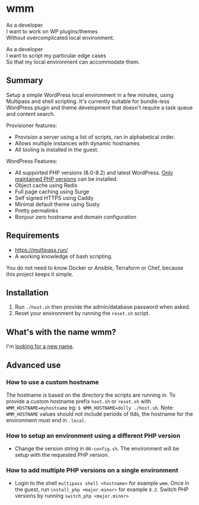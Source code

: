 # wmm
As a developer<br>
I want to work on WP plugins/themes<br>
Without overcomplicated local environment.

As a developer<br>
I want to script my particular edge cases<br>
So that my local environment can accommodate them.

## Summary

Setup a simple WordPress local environment in a few minutes, using Multipass and shell scripting. It's currently suitable for bundle-less WordPress plugin and theme development that doesn't require a task queue and content search.

Provisioner features:
* Provision a server using a list of scripts, ran in alphabetical order.
* Allows multiple instances with dynamic hostnames
* All tooling is installed in the guest.

WordPress Features:
* All supported PHP versions (8.0-8.2) and latest WordPress. [Only maintained PHP versions](https://launchpad.net/~ondrej/+archive/ubuntu/php) can be installed.
* Object cache using Redis
* Full page caching using Surge
* Self signed HTTPS using Caddy
* Minimal default theme using Susty
* Pretty permalinks
* Bonjour zero hostname and domain configuration



## Requirements

- https://multipass.run/
- A working knowledge of bash scripting.

You do not need to know Docker or Ansible, Terraform or Chef, because this project keeps it simple.

## Installation

1. Run `./host.sh` then provide the admin/database password when asked.
2. Reset your environment by running the `reset.sh` script.


## What's with the name wmm?

I'm [looking for a new name](https://github.com/svandragt/wmm/issues/11).


## Advanced use

### How to use a custom hostname

The hostname is based on the directory the scripts are running in. To provide a custom hostname prefix `host.sh` or `reset.sh` with `WMM_HOSTNAME=myhostname` eg: `$ WMM_HOSTNAME=dolly ./host.sh`. Note: `WMM_HOSTNAME` values should not include periods of tlds, the hostname for the environment must end in `.local`.

### How to setup an environment using a different PHP version

* Change the version string in `00-config.sh`. The environment will be setup with the requested PHP version.

### How to add multiple PHP versions on a single environment

* Login to the shell `multipass shell <hostname>` for example `wmm`. Once in the guest, run `install_php <major.minor>` for example `8.2`. Switch PHP versions by running `switch_php <major.minor>` 
